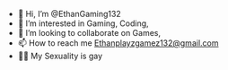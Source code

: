 - 👋 Hi, I’m @EthanGaming132
- 👀 I’m interested in Gaming, Coding, 
- 💞️ I’m looking to collaborate on Games,
- 📫 How to reach me Ethanplayzgamez132@gmail.com
- 🏳️‍🌈 My Sexuality is gay
<!---
EthanGaming132/EthanGaming132 is a ✨ special ✨ repository because its `README.md` (this file) appears on your GitHub profile.
You can click the Preview link to take a look at your changes.
--->
